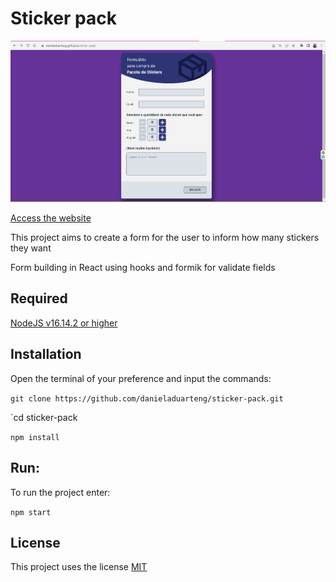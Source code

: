 # Sticker pack

![](sticker-pack.gif)

[Access the website](https://danieladuarteng.github.io/sticker-pack/)

This project aims to create a form for the user to inform how many stickers they want

Form building in React using hooks and formik for validate fields

## Required
[NodeJS v16.14.2 or higher](https://nodejs.org/en/)

## Installation
Open the terminal of your preference and input the commands:

`git clone https://github.com/danieladuarteng/sticker-pack.git`

`cd sticker-pack

`npm install`

## Run:

To run the project enter:

`npm start`

## License

This project uses the license [MIT](https://choosealicense.com/licenses/mit/)
